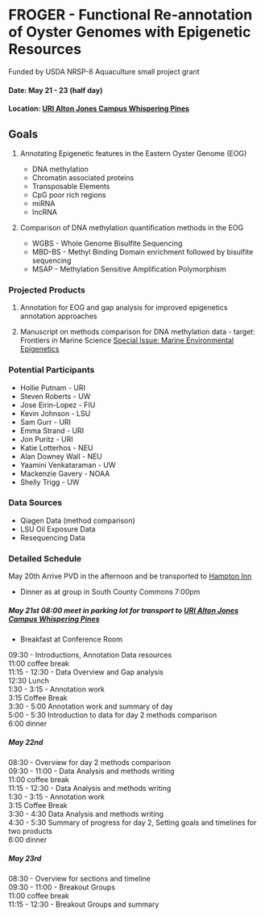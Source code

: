 # FROGER - Functional Re-annotation of Oyster Genomes with Epigenetic Resources
Funded by USDA NRSP-8 Aquaculture small project grant 

#### Date: May 21 - 23 (half day)
#### Location: [URI Alton Jones Campus Whispering Pines](https://web.uri.edu/wpinescc/)

## Goals

1. Annotating Epigenetic features in the Eastern Oyster Genome (EOG)

	* DNA methylation
	* Chromatin associated proteins
	* Transposable Elements
	* CpG poor rich regions
	* miRNA
	* lncRNA
	
2. Comparison of DNA methylation quantification methods in the EOG
	* WGBS - Whole Genome Bisulfite Sequencing
	* MBD-BS - Methyl Binding Domain enrichment followed by bisulfite sequencing
	* MSAP - Methylation Sensitive Amplification Polymorphism 

### Projected Products 

1. Annotation for EOG and gap analysis for improved epigenetics annotation approaches

2. Manuscript on methods comparison for DNA methylation data - target: Frontiers in Marine Science [Special Issue: Marine Environmental Epigenetics](https://www.frontiersin.org/research-topics/9475/marine-environmental-epigenetics#overview)	
	
### Potential Participants

* Hollie Putnam - URI
* Steven Roberts - UW
* Jose Eirin-Lopez - FIU
* Kevin Johnson - LSU
* Sam Gurr - URI
* Emma Strand - URI
* Jon Puritz - URI
* Katie Lotterhos - NEU
* Alan Downey Wall - NEU
* Yaamini Venkataraman - UW
* Mackenzie Gavery - NOAA
* Shelly Trigg - UW

### Data Sources

* Qiagen Data (method comparison)
* LSU Oil Exposure Data
* Resequencing Data


### Detailed Schedule

May 20th Arrive PVD in the afternoon and be transported to [Hampton Inn](https://hamptoninn3.hilton.com/en/hotels/rhode-island/hampton-inn-south-kingstown-newport-area-NPTSKHX/index.html)

* Dinner as at group in South County Commons 7:00pm

##### May 21st 08:00 meet in parking lot for transport to [URI Alton Jones Campus Whispering Pines](https://web.uri.edu/wpinescc/)

* Breakfast at Conference Room

09:30 - Introductions, Annotation Data resources  
11:00 coffee break  
11:15 - 12:30 - Data Overview and Gap analysis  
12:30 Lunch  
1:30 - 3:15 - Annotation work  
3:15 Coffee Break  
3:30 - 5:00 Annotation work and summary of day  
5:00 - 5:30 Introduction to data for day 2 methods comparison  
6:00 dinner  

##### May 22nd 

08:30 - Overview for day 2 methods comparison  
09:30 - 11:00 - Data Analysis and methods writing  
11:00 coffee break  
11:15 - 12:30 - Data Analysis and methods writing  
1:30 - 3:15 - Annotation work  
3:15 Coffee Break  
3:30 - 4:30 Data Analysis and methods writing  
4:30 - 5:30 Summary of progress for day 2, Setting goals and timelines for two products  
6:00 dinner  

##### May 23rd 

08:30 - Overview for sections and timeline   
09:30 - 11:00 - Breakout Groups  
11:00 coffee break  
11:15 - 12:30 - Breakout Groups and summary  
 

